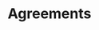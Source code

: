 ---
title: Agreements
longTitle: 'Agreements'
tags:
- gccommon
broaderTerm:
- "[[Federal territorial agreements Federal provincial ]]"
relatedTerm:
- "[[Negotiations Contracts]]"
use:
- "[[Conventions Agreements Treaties Alliances]]"
---